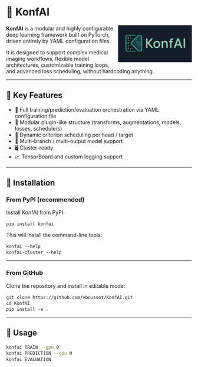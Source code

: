 
# 🧠 KonfAI
<img src="https://raw.githubusercontent.com/vboussot/KonfAI/main/logo.png" alt="KonfAI Logo" width="200" align="right"/>

**KonfAI** is a modular and highly configurable deep learning framework built on PyTorch, driven entirely by YAML configuration files.

It is designed to support complex medical imaging workflows, flexible model architectures, customizable training loops, and advanced loss scheduling, without hardcoding anything.

---

## 🔧 Key Features

- 🔀 Full training/prediction/evaluation orchestration via YAML configuration file
- 🧩 Modular plugin-like structure (transforms, augmentations, models, losses, schedulers)
- 🔄 Dynamic criterion scheduling per head / target
- 🧠 Multi-branch / multi-output model support
- 🖥️ Cluster-ready
- 📈 TensorBoard and custom logging support

---

## 🚀 Installation

### From PyPI (recommended)

Install KonfAI from PyPI:

```
pip install konfai
```

This will install the command-line tools:

```
konfai --help
konfai-cluster --help
```

---

### From GitHub

Clone the repository and install in editable mode:

```
git clone https://github.com/vboussot/KonfAI.git
cd KonfAI
pip install -e .
```

---

## 🧪 Usage

```bash
konfai TRAIN --gpu 0
konfai PREDICTION --gpu 0
konfai EVALUATION
```
